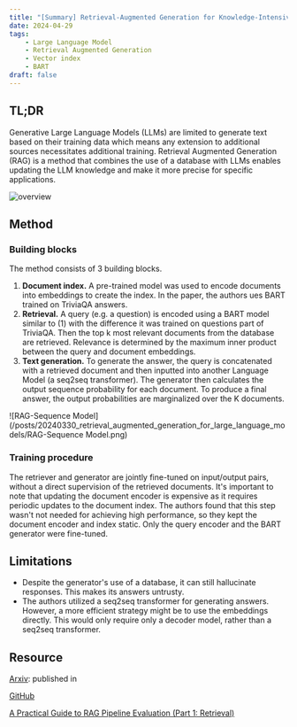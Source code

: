 ```yaml
---
title: "[Summary] Retrieval-Augmented Generation for Knowledge-Intensive NLP Tasks" 
date: 2024-04-29
tags: 
    - Large Language Model
    - Retrieval Augmented Generation
    - Vector index
    - BART
draft: false 
---
```


## TL;DR
Generative Large Language Models (LLMs) are limited to generate text based on their training data which means any extension to additional sources necessitates additional training. Retrieval Augmented Generation (RAG) is a method that combines the use of a database with LLMs  enables updating the LLM knowledge and make it more precise for specific applications.

![overview](/posts/20240330_retrieval_augmented_generation_for_large_language_models/overview.png)

## Method

### Building blocks
The method consists of 3 building blocks.
1. **Document index.** A pre-trained model was used to encode documents into embeddings to create the index. In the paper, the authors ues BART trained on TriviaQA answers.
2. **Retrieval.**  A query (e.g. a question) is encoded using a BART model similar to (1) with the difference it was trained on questions part of TriviaQA. Then the top k most relevant documents from the database are retrieved. Relevance is determined by the maximum inner product between the query and document embeddings.
3. **Text generation.** To generate the answer, the query is concatenated with a retrieved document and then inputted into another Language Model (a seq2seq transformer). The generator then calculates the output sequence probability for each document. To produce a final answer, the output probabilities are marginalized over the K documents.

![RAG-Sequence Model](/posts/20240330_retrieval_augmented_generation_for_large_language_models/RAG-Sequence Model.png)

### Training procedure
The retriever and generator are jointly fine-tuned on input/output pairs, without a direct supervision of the retrieved documents. It's important to note that updating the document encoder is expensive as it requires periodic updates to the document index. The authors found that this step wasn't not needed for achieving high performance, so they kept the document encoder and index static. Only the query encoder and the BART generator were fine-tuned.


## Limitations
* Despite the generator's use of a database, it can still hallucinate responses. This makes its answers untrusty.
* The authors utilized a seq2seq transformer for generating answers. However, a more efficient strategy might be to use the embeddings directly. This would only require only a decoder model, rather than a seq2seq transformer.

## Resource
[Arxiv](https://arxiv.org/pdf/2005.11401): published in 

[GitHub](https://github.com/KaiyangZhou/CoOp)

[A Practical Guide to RAG Pipeline Evaluation (Part 1: Retrieval)](https://opendatascience.com/a-practical-guide-to-rag-pipeline-evaluation-part-1-retrieval/)

